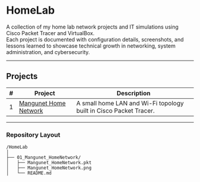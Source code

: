 # HomeLab

A collection of my home lab network projects and IT simulations using Cisco Packet Tracer and VirtualBox.  
Each project is documented with configuration details, screenshots, and lessons learned to showcase technical growth in networking, system administration, and cybersecurity.

---

## Projects

| # | Project | Description |
|---|----------|-------------|
| 1 | [Mangunet Home Network](./01_Mangunet_HomeNetwork/README.md) | A small home LAN and Wi-Fi topology built in Cisco Packet Tracer. |

---

### Repository Layout
```text
/HomeLab
│
├── 01_Mangunet_HomeNetwork/
│   ├── Mangunet_HomeNetwork.pkt
│   ├── Mangunet_HomeNetwork.png
│   └── README.md
